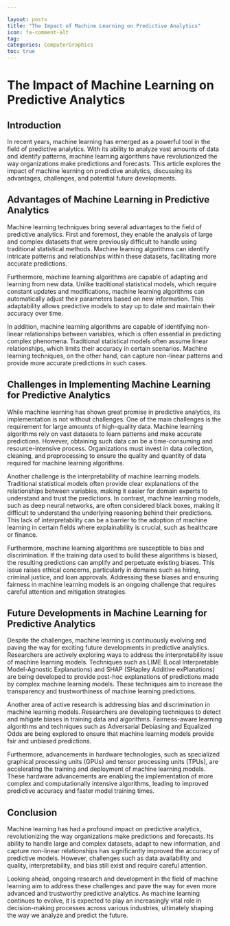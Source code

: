 ```yaml
---

layout: posts
title: "The Impact of Machine Learning on Predictive Analytics"
icon: fa-comment-alt
tag:      
categories: ComputerGraphics
toc: true
---
```




# The Impact of Machine Learning on Predictive Analytics

## Introduction

In recent years, machine learning has emerged as a powerful tool in the field of predictive analytics. With its ability to analyze vast amounts of data and identify patterns, machine learning algorithms have revolutionized the way organizations make predictions and forecasts. This article explores the impact of machine learning on predictive analytics, discussing its advantages, challenges, and potential future developments.

## Advantages of Machine Learning in Predictive Analytics

Machine learning techniques bring several advantages to the field of predictive analytics. First and foremost, they enable the analysis of large and complex datasets that were previously difficult to handle using traditional statistical methods. Machine learning algorithms can identify intricate patterns and relationships within these datasets, facilitating more accurate predictions.

Furthermore, machine learning algorithms are capable of adapting and learning from new data. Unlike traditional statistical models, which require constant updates and modifications, machine learning algorithms can automatically adjust their parameters based on new information. This adaptability allows predictive models to stay up to date and maintain their accuracy over time.

In addition, machine learning algorithms are capable of identifying non-linear relationships between variables, which is often essential in predicting complex phenomena. Traditional statistical models often assume linear relationships, which limits their accuracy in certain scenarios. Machine learning techniques, on the other hand, can capture non-linear patterns and provide more accurate predictions in such cases.

## Challenges in Implementing Machine Learning for Predictive Analytics

While machine learning has shown great promise in predictive analytics, its implementation is not without challenges. One of the main challenges is the requirement for large amounts of high-quality data. Machine learning algorithms rely on vast datasets to learn patterns and make accurate predictions. However, obtaining such data can be a time-consuming and resource-intensive process. Organizations must invest in data collection, cleaning, and preprocessing to ensure the quality and quantity of data required for machine learning algorithms.

Another challenge is the interpretability of machine learning models. Traditional statistical models often provide clear explanations of the relationships between variables, making it easier for domain experts to understand and trust the predictions. In contrast, machine learning models, such as deep neural networks, are often considered black boxes, making it difficult to understand the underlying reasoning behind their predictions. This lack of interpretability can be a barrier to the adoption of machine learning in certain fields where explainability is crucial, such as healthcare or finance.

Furthermore, machine learning algorithms are susceptible to bias and discrimination. If the training data used to build these algorithms is biased, the resulting predictions can amplify and perpetuate existing biases. This issue raises ethical concerns, particularly in domains such as hiring, criminal justice, and loan approvals. Addressing these biases and ensuring fairness in machine learning models is an ongoing challenge that requires careful attention and mitigation strategies.

## Future Developments in Machine Learning for Predictive Analytics

Despite the challenges, machine learning is continuously evolving and paving the way for exciting future developments in predictive analytics. Researchers are actively exploring ways to address the interpretability issue of machine learning models. Techniques such as LIME (Local Interpretable Model-Agnostic Explanations) and SHAP (SHapley Additive exPlanations) are being developed to provide post-hoc explanations of predictions made by complex machine learning models. These techniques aim to increase the transparency and trustworthiness of machine learning predictions.

Another area of active research is addressing bias and discrimination in machine learning models. Researchers are developing techniques to detect and mitigate biases in training data and algorithms. Fairness-aware learning algorithms and techniques such as Adversarial Debiasing and Equalized Odds are being explored to ensure that machine learning models provide fair and unbiased predictions.

Furthermore, advancements in hardware technologies, such as specialized graphical processing units (GPUs) and tensor processing units (TPUs), are accelerating the training and deployment of machine learning models. These hardware advancements are enabling the implementation of more complex and computationally intensive algorithms, leading to improved predictive accuracy and faster model training times.

## Conclusion

Machine learning has had a profound impact on predictive analytics, revolutionizing the way organizations make predictions and forecasts. Its ability to handle large and complex datasets, adapt to new information, and capture non-linear relationships has significantly improved the accuracy of predictive models. However, challenges such as data availability and quality, interpretability, and bias still exist and require careful attention.

Looking ahead, ongoing research and development in the field of machine learning aim to address these challenges and pave the way for even more advanced and trustworthy predictive analytics. As machine learning continues to evolve, it is expected to play an increasingly vital role in decision-making processes across various industries, ultimately shaping the way we analyze and predict the future.
